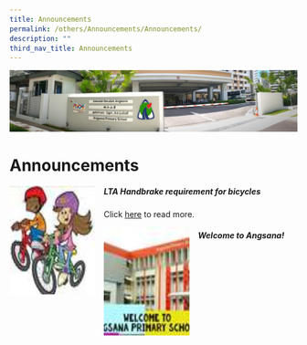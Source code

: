 ```yaml
---
title: Announcements
permalink: /others/Announcements/Announcements/
description: ""
third_nav_title: Announcements
---
```

![](/images/About%20Us.jpg)

Announcements
=============


<img src="/images/lta.jpeg" style="width:150px;height:190px;margin-right:15px;" align = "left"> 

##### LTA Handbrake requirement for bicycles
Click [here](/others/announcements/lta-handbrake-requirement-for-bicycles/) to read more.





<img src="/images/welcome.jpeg" style="width:150px;height:190px;margin-right:15px;" align = "left">

##### Welcome to Angsana!